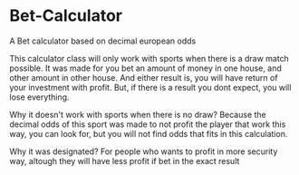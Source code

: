 # Bet-Calculator
A Bet calculator based on decimal european odds

This calculator class will only work with sports when there is a draw match possible. It was made for you bet an
amount of money in one house, and other amount in other house. And either result is, you will have return of your
investment with profit. But, if there is a result you dont expect, you will lose everything.

Why it doesn't work with sports when there is no draw?
Because the decimal odds of this sport was made to not profit the player that work this way, you can look for,
but you will not find odds that fits in this calculation.

Why it was designated?
For people who wants to profit in more security way, altough they will have less profit if bet in the exact result
